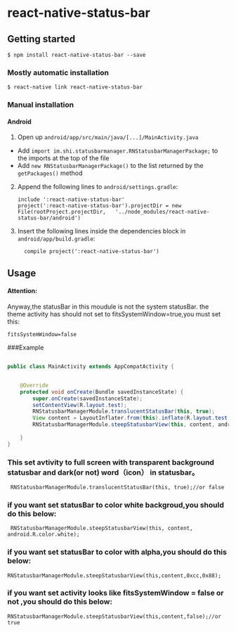 
# react-native-status-bar

## Getting started

`$ npm install react-native-status-bar --save`

### Mostly automatic installation

`$ react-native link react-native-status-bar`

### Manual installation


#### Android

1. Open up `android/app/src/main/java/[...]/MainActivity.java`
  - Add `import im.shi.statusbarmanager.RNStatusbarManagerPackage;` to the imports at the top of the file
  - Add `new RNStatusbarManagerPackage()` to the list returned by the `getPackages()` method
2. Append the following lines to `android/settings.gradle`:
  	```
  	include ':react-native-status-bar'
  	project(':react-native-status-bar').projectDir = new File(rootProject.projectDir, 	'../node_modules/react-native-status-bar/android')
  	```
3. Insert the following lines inside the dependencies block in `android/app/build.gradle`:
  	```
      compile project(':react-native-status-bar')
  	```


## Usage

#### Attention:
Anyway,the statusBar in this moudule is not the system statusBar.
the theme activity has should not set to fitsSystemWindow=true,you must set this:
```angular2html
fitsSystemWindow=false
```

###Example
```java

public class MainActivity extends AppCompatActivity {


    @Override
    protected void onCreate(Bundle savedInstanceState) {
        super.onCreate(savedInstanceState);
        setContentView(R.layout.test);
        RNStatusbarManagerModule.translucentStatusBar(this, true);
        View content = LayoutInflater.from(this).inflate(R.layout.test, null);
        RNStatusbarManagerModule.steepStatusbarView(this, content, android.R.color.white);
        
    }
}
```
### This set avtivity to full screen with transparent background  statusbar and dark(or not) word（icon） in statusbar。 
```
 RNStatusbarManagerModule.translucentStatusBar(this, true);//or false
```
### if you want set statusBar to color white backgroud,you should do this below:
```
 RNStatusbarManagerModule.steepStatusbarView(this, content, android.R.color.white);
```
### if you want set statusBar to color with alpha,you should do this below:
```
RNStatusbarManagerModule.steepStatusbarView(this,content,0xcc,0x88);
```
### if you want set activity looks like fitsSystemWindow = false or not ,you should do this below:
```
RNStatusbarManagerModule.steepStatusbarView(this,content,false);//or true
```



